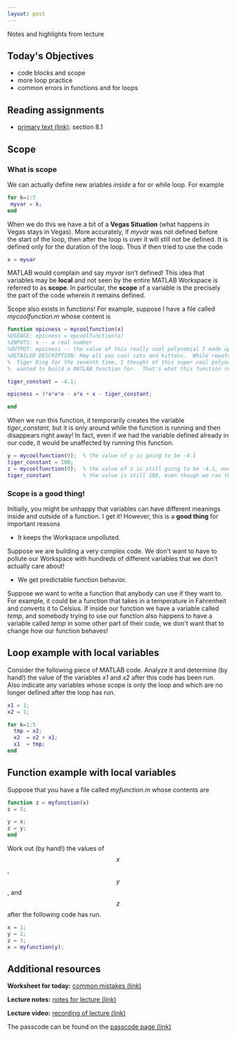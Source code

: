```yaml
---
layout: post
---
```


Notes and highlights from lecture

## Today's Objectives

* code blocks and scope
* more loop practice
* common errors in functions and for loops

## Reading assignments

* <a target="_parent" href="../../../extras/textbook.pdf">primary text (link)</a>: section 8.1

## Scope

### What is scope

We can actually define new ariables *inside* a for or while loop.  For example

```Matlab
for k=1:5
 myvar = k;
end
```

When we do this we have a bit of a **Vegas Situation** (what happens in Vegas stays in Vegas).  More accurately, if *myvar* was not defined before the start of the loop, then after the loop is over it will still not be defined.  It is defined only for the duration of the loop.  Thus if then tried to use the code

```Matlab
x = myvar
```

MATLAB would complain and say *myvar* isn't defined!  This idea that variables may be **local** and not seen by the entire MATLAB Workspace is referred to as **scope**.  In particular, the **scope** of a variable is the precisely the part of the code wherein it remains defined.

Scope also exists in functions!  For example, suppose I have a file called *mycoolfunction.m* whose content is

```Matlab
function epicness = mycoolfunction(x)
%USEAGE: epicness = mycoolfunction(x)
%INPUTS: x -- a real number
%OUTPUT: epicness -- the value of this really cool polynomial I made up
%DETAILED DESCRIPTION: Hey all you cool cats and kittens.  While rewatching
%  Tiger King for the seventh time, I thought of this super cool polynomial that I
%  wanted to build a MATLAB function for.  That's what this function returns!

tiger_constant = -4.1;

epicness = 3*x*x*x - x*x + x - tiger_constant;

end
```

When we run this function, it temporarily creates the variable *tiger_constant*, but it is only around while the function is running and then disappears right away!
In fact, even if we had the variable defined already in our code, it would be unaffected by running this function.

```Matlab
y = mycoolfunction(0);  % the value of y is going to be -4.1
tiger_constant = 100;
z = mycoolfunction(0);  % the value of z is still going to be -4.1, even though outside the function tiger_constant =100;
tiger_constant          % the value is still 100, even though we ran the function!
```
### Scope is a good thing!

Initially, you might be unhappy that variables can have different meanings inside and outside of a function.  I get it!  However, this is a **good thing** for important reasons

* It keeps the Workspace unpolluted.

Suppose we are building a very complex code.  We don't want to have to pollute our Workspace with hundreds of different variables that we don't actually care about!

* We get predictable function behavior.

Suppose we want to write a function that anybody can use if they want to.  For example, it could be a function that takes in a temperature in Fahrenheit and converts it to Celsius.  If inside our function we have a variable called *temp*, and somebody trying to use our function also happens to have a variable called *temp* in some other part of their code, we don't want that to change how our function behaves!

## Loop example with local variables

Consider the following piece of MATLAB code.  Analyze it and determine (by hand!) the value of the variables *x1* and *x2* after this code has been run.
Also indicate any variables whose scope is only the loop and which are no longer defined after the loop has run.

```Matlab
x1 = 1;
x2 = 1;

for k=1:5
  tmp = x2;
  x2  = x2 + x1;
  x1  = tmp;
end
```

## Function example with local variables

Suppose that you have a file called *myfunction.m* whose contents are

```Matlab
function z = myfunction(x)
z = 5;

y = x;
z = y;
end
```

Work out (by hand!) the values of $$x$$, $$y$$, and $$z$$ after the following code has run.

```Matlab
x = 1;
y = 2;
z = 3;
x = myfunction(y);
```

## Additional resources
**Worksheet for today:** <a target="_parent" href="https://wcasper.github.io/math107spring2021/worksheets/ws3">common mistakes (link)</a>


**Lecture notes:** <a target="_parent" href="https://wcasper.github.io/math107spring2021/extras/notes/2021-02-22-Note-09-56.pdf">notes for lecture (link)</a>

**Lecture video:** <a target="_parent" href="https://fullerton.zoom.us/rec/share/bejulRHl7binyw-yU5LoDa0StGVay_pEaTxELmNjUA_nHIlRwemSa1UOJrgnC_gw.odjLTm9ilBg-hMlH">recording of lecture (link)</a>

The passcode can be found on the <a target="_parent" href="https://csufullerton.instructure.com/courses/3127326/pages/video-lecture-keys">passcode page (link)</a>


